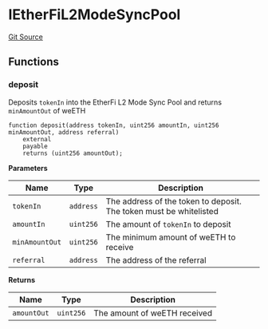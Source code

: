 # IEtherFiL2ModeSyncPool
[Git Source](https://github.com/seamless-protocol/ilm-v2/blob/40214436ae3956021858cb95e6ff881f6ede8e11/src/interfaces/periphery/IEtherFiL2ModeSyncPool.sol)


## Functions
### deposit

Deposits `tokenIn` into the EtherFi L2 Mode Sync Pool and returns `minAmountOut` of weETH


```solidity
function deposit(address tokenIn, uint256 amountIn, uint256 minAmountOut, address referral)
    external
    payable
    returns (uint256 amountOut);
```
**Parameters**

|Name|Type|Description|
|----|----|-----------|
|`tokenIn`|`address`|The address of the token to deposit. The token must be whitelisted|
|`amountIn`|`uint256`|The amount of `tokenIn` to deposit|
|`minAmountOut`|`uint256`|The minimum amount of weETH to receive|
|`referral`|`address`|The address of the referral|

**Returns**

|Name|Type|Description|
|----|----|-----------|
|`amountOut`|`uint256`|The amount of weETH received|


